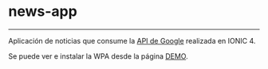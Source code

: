 # news-app

---

Aplicación de noticias que consume la [API de Google](https://newsapi.org/s/google-news-api) realizada en IONIC 4.

Se puede ver e instalar la WPA desde la página [DEMO](https://crassoft-news.web.app).

